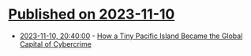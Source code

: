 # [Published on 2023-11-10](index.md)

* [2023-11-10, 20:40:00](https://it.slashdot.org/story/23/11/10/1843209/how-a-tiny-pacific-island-became-the-global-capital-of-cybercrime?utm_source=rss1.0mainlinkanon&utm_medium=feed) - [How a Tiny Pacific Island Became the Global Capital of Cybercrime](https://it.slashdot.org/story/23/11/10/1843209/how-a-tiny-pacific-island-became-the-global-capital-of-cybercrime?utm_source=rss1.0mainlinkanon&utm_medium=feed)
